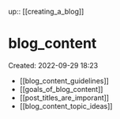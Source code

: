 up:: [[creating_a_blog]]

# blog_content
Created: 2022-09-29 18:23

- [[blog_content_guidelines]]
- [[goals_of_blog_content]]
- [[post_titles_are_imporant]]
- [[blog_content_topic_ideas]]